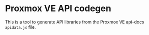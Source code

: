 # Proxmox VE API codegen

This is a tool to generate API libraries from the Proxmox VE api-docs
`apidata.js` file.
